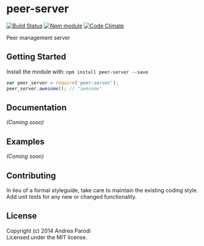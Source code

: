 # peer-server
[![Build Status](https://secure.travis-ci.org/Chattella/peer-server.png?branch=master)](http://travis-ci.org/Chattella/peer-server)  [![Npm module](https://badge.fury.io/js/peer-server.png)](https://npmjs.org/package/peer-server) [![Code Climate](https://codeclimate.com/github/Chattella/peer-server.png)](https://codeclimate.com/github/Chattella/peer-server)

Peer management server

## Getting Started
Install the module with: `npm install peer-server --save`

```javascript
var peer_server = require('peer-server');
peer_server.awesome(); // "awesome"
```

## Documentation
_(Coming soon)_

## Examples
_(Coming soon)_

## Contributing
In lieu of a formal styleguide, take care to maintain the existing coding style.
Add unit tests for any new or changed functionality.


## License
Copyright (c) 2014 Andrea Parodi  
Licensed under the MIT license.
